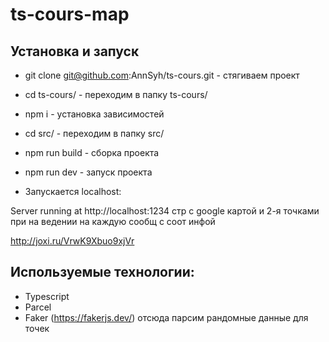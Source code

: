 # ts-cours-map

## Установка и запуск

- git clone git@github.com:AnnSyh/ts-cours.git - стягиваем проект
- cd ts-cours/  - переходим в папку ts-cours/
- npm i - установка зависимостей
- cd src/  - переходим в папку src/
- npm run build - сборка проекта
- npm run dev - запуск проекта

- Запускается localhost:

Server running at http://localhost:1234
стр с google картой и 2-я точками 
при на ведении на каждую сообщ с соот инфой

http://joxi.ru/VrwK9Xbuo9xjVr


## Используемые технологии:
- Typescript
- Parcel
- Faker (https://fakerjs.dev/) отсюда парсим рандомные данные для точек
